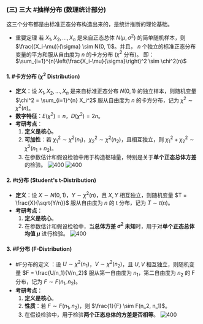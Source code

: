 ### (三) 三大 #抽样分布 (数理统计部分)

这三个分布都是由标准正态分布构造出来的，是统计推断的理论基础。 
- 重要定理
	若 $X_1, X_2, \dots, X_n$ 是来自正态总体 $N(\mu, \sigma^2)$ 的简单随机样本，则 $\frac{(X_i-\mu)}{\sigma} \sim N(0, 1)$。并且， $n$ 个独立的标准正态分布变量的平方和服从自由度为 $n$ 的卡方分布 ($\chi^2$ 分布)。
	即：$\sum_{i=1}^{n}\left(\frac{X_i-\mu}{\sigma}\right)^2 \sim \chi^2(n)$ 
#### 1. #卡方分布 ($\chi^2$ Distribution)

*   **定义**：设 $X_1, X_2, \dots, X_n$ 是来自标准正态分布 $N(0, 1)$ 的独立样本，则随机变量 $\chi^2 = \sum_{i=1}^{n} X_i^2$ 服从自由度为 $n$ 的卡方分布，记为 $\chi^2 \sim \chi^2(n)$。
*   **数字特征**：$E(\chi^2) = n$，$D(\chi^2) = 2n$。
*   **考研考点**：
    1.  **定义是核心**。
    2.  **可加性**：若 $\chi_1^2 \sim \chi^2(n_1)$，$\chi_2^2 \sim \chi^2(n_2)$，且相互独立，则 $\chi_1^2 + \chi_2^2 \sim \chi^2(n_1+n_2)$。
    3.  在参数估计和假设检验中用于构造枢轴量，特别是关于**单个正态总体方差**的检验。
![400](https://i-blog.csdnimg.cn/blog_migrate/4d4917fe249854fbf1e2f37c4f8d7800.png)
![400](https://i-blog.csdnimg.cn/blog_migrate/7ae77d37e7ca2da6e6e0ea1a3d9b1517.png)

#### 2. #t分布 (Student's t-Distribution)

*   **定义**：设 $X \sim N(0, 1)$，$Y \sim \chi^2(n)$，且 $X, Y$ 相互独立，则随机变量 $T = \frac{X}{\sqrt{Y/n}}$ 服从自由度为 $n$ 的 t 分布，记为 $T \sim t(n)$。
*   **考研考点**：
    1.  **定义是核心**。
    2.  在参数估计和假设检验中，当**总体方差 $\sigma^2$ 未知**时，用于对**单个正态总体均值 $\mu$** 进行检验。
![400](https://i-blog.csdnimg.cn/blog_migrate/c6ac56cdd8809e2a15502096cb5821b7.png) 

#### 3. #F分布 (F-Distribution) 

*   #F分布的定义 ：设 $U \sim \chi^2(n_1)$，$V \sim \chi^2(n_2)$，且 $U, V$ 相互独立，则随机变量 $F = \frac{U/n_1}{V/n_2}$ 服从第一自由度为 $n_1$，第二自由度为 $n_2$ 的 F 分布，记为 $F \sim F(n_1, n_2)$。
*   **考研考点**：
    1.  **定义是核心**。
    2.  **性质**：若 $F \sim F(n_1, n_2)$，则 $\frac{1}{F} \sim F(n_2, n_1)$。
    3.  在假设检验中，用于检验**两个正态总体的方差是否相等**。
![400](https://i-blog.csdnimg.cn/blog_migrate/1cb627e0eeb116efbe13edfbdeb8c1b1.png) 
